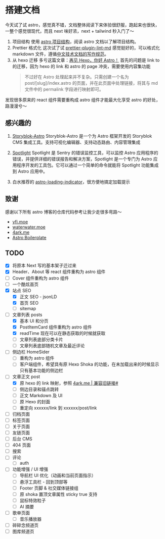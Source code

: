 # 搭建文档

今天试了试 astro，感觉真不错，文档整体阅读下来体验很舒服，跑起来也很快，一整个感觉很现代，而且 next 味好浓，next + tailwind 秒入门了～

1. 项目结构
   使用 [astro 项目结构](https://docs.astro.build/zh-cn/basics/project-structure/)，阅读 astro 文档以了解项目结构。
2. Prettier 格式化
   这次试了试 [prettier-plugin-lint-md](https://github.com/lint-md/prettier-plugin) 感觉挺好的，可以格式化 markdown 文件，遵循[中文技术文档的写作规范](https://github.com/ruanyf/document-style-guide)。
3. 从 hexo 迁移
   多亏这篇文章：[再见 Hexo，你好 Astro！](https://4ark.me/posts/2024-03-20-hexo-to-astro/)
   首先的问题是 link to 的迁移，因为 hexo 的 link 和 astro 的 page 冲突，需要使用内容集功能
   > 不过好在 Astro 处理起来并不复杂。只需创建一个名为 post/[slug]/index.astro 的页面，并在此页面中处理链接，将其与 md 文件中的 permalink 字段进行映射即可。

发现很多原来的 react 组件需要重构成 astro 组件才能最大化享受 astro 的好处，路漫漫兮～

## 感兴趣的

1. [Storyblok-Astro](https://github.com/storyblok/storyblok-astro)
   Storyblok-Astro 是一个为 Astro 框架开发的 Storyblok CMS 集成工具。支持可视化编辑器、支持动态路由、内容管理集成

2. [Spotlight](https://github.com/getsentry/spotlight/blob/main/packages/astro/README.md)
   Spotlight 是 Sentry 的错误监控工具，可以监控 Astro 应用程序的错误，并提供详细的错误报告和解决方案，Spotlight 是一个专门为 Astro 应用程序开发的工具包。它可以通过一个简单的命令就能将 Spotlight 功能集成到 Astro 应用中。

3. 白水推荐的 [astro-loading-indicator](https://github.com/florian-lefebvre/astro-loading-indicator)，很方便地搞定加载提示

## 致谢

感谢以下所有 astro 博客的仓库代码参考让我少走很多弯路～

- [yfi.moe](https://github.com/yy4382/yfi.moe)
- [waterwater.moe](https://github.com/lawvs/lawvs.github.io)
- [4ark.me](https://github.com/gd4Ark/gd4Ark.github.io)
- [Astro Boilerplate](https://github.com/ixartz/Astro-boilerplate)

## TODO

- [x] 将原本 Next 写的基本架子迁过来
- [x] Header、About 等 react 组件重构为 astro 组件
- [ ] Cover 组件重构为 astro 组件
- [ ] 一个酷炫首页
- [x] 站点 SEO
  - [x] 正文 SEO - jsonLD
  - [x] 首页 SEO
  - [ ] sitemap
- [ ] 文章列表 posts
  - [x] 基本 UI 和分页
  - [x] PostItemCard 组件重构为 astro 组件
  - [x] readTime 现在可以在静态获取的时候就获取
  - [ ] 文章列表底部分类卡片
  - [ ] 文章列表底部随机文章及最近评论
- [ ] 侧边栏 HomeSider
  - [ ] 重构为 astro 组件
  - [ ] 客户端组件，希望具有原 Hexo Shoka 的功能，在未加载出来的时候显示只有基本功能的侧边栏
- [ ] 文章正文 post
  - [x] 原 hexo 的 link 映射，参照 [4ark.me | 兼容旧链接#](https://4ark.me/posts/2024-03-20-hexo-to-astro/#%E5%85%BC%E5%AE%B9%E6%97%A7%E9%93%BE%E6%8E%A5)
  - [ ] 侧边目录和锚点跳转
  - [ ] 正文 Markdown 及 UI
  - [ ] 原 Hexo 的封面
  - [ ] 重定向 xxxxxx/link 到 xxxxxx/post/link
- [ ] 归档页面
- [ ] 标签页面
- [ ] 关于页面
- [ ] 友链页面
- [ ] 后台 CMS
- [ ] 404 页面
- [ ] 搜索
- [ ] 评论
  - [ ] auth
- [ ] 功能增强 / UI 增强
  - [ ] 导航栏 UI 优化（动画和当前页面指示）
  - [ ] 悬浮工具栏 - 回到顶部等
  - [ ] Footer 页脚 & 社交媒体链接组
  - [ ] 原 shoka 置顶文章属性 sticky true 支持
  - [ ] 鼠标特效粒子
  - [ ] AI 摘要
- [ ] 歌单页面
  - [ ] 音乐播放器
- [ ] 碎碎念频道页
- [ ] 图库频道页
